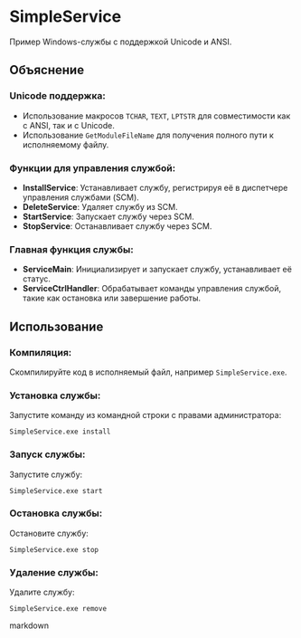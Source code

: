 # SimpleService

Пример Windows-службы с поддержкой Unicode и ANSI.

## Объяснение

### Unicode поддержка:
- Использование макросов `TCHAR`, `TEXT`, `LPTSTR` для совместимости как с ANSI, так и с Unicode.
- Использование `GetModuleFileName` для получения полного пути к исполняемому файлу.

### Функции для управления службой:
- **InstallService**: Устанавливает службу, регистрируя её в диспетчере управления службами (SCM).
- **DeleteService**: Удаляет службу из SCM.
- **StartService**: Запускает службу через SCM.
- **StopService**: Останавливает службу через SCM.

### Главная функция службы:
- **ServiceMain**: Инициализирует и запускает службу, устанавливает её статус.
- **ServiceCtrlHandler**: Обрабатывает команды управления службой, такие как остановка или завершение работы.

## Использование

### Компиляция:
Скомпилируйте код в исполняемый файл, например `SimpleService.exe`.

### Установка службы:
Запустите команду из командной строки с правами администратора:
```
SimpleService.exe install
```



### Запуск службы:
Запустите службу:
```
SimpleService.exe start
```



### Остановка службы:
Остановите службу:
```
SimpleService.exe stop
```



### Удаление службы:
Удалите службу:
```
SimpleService.exe remove
```
markdown


